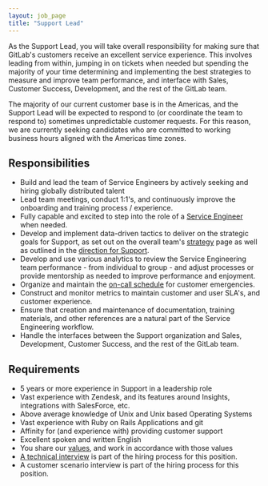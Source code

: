 ```yaml
---
layout: job_page
title: "Support Lead"
---
```


As the Support Lead, you will take overall responsibility for making sure that GitLab's customers receive an excellent service experience. This involves leading from within, jumping in on tickets when needed but spending the majority of your time determining and implementing the best strategies to measure and improve team performance, and interface with Sales, Customer Success, Development, and the rest of the GitLab team.

The majority of our current customer base is in the Americas, and the Support Lead will be expected to respond to (or coordinate the team to respond to) sometimes unpredictable customer requests. For this reason, we are currently seeking candidates who are committed to working business hours aligned with the Americas time zones. 


## Responsibilities

- Build and lead the team of Service Engineers by actively seeking and hiring globally distributed talent
- Lead team meetings, conduct 1:1's, and continuously improve the onboarding and training process / experience.
- Fully capable and excited to step into the role of a [Service Engineer](https://about.gitlab.com/jobs/service-engineer) when needed.
- Develop and implement data-driven tactics to deliver on the strategic goals for Support, as set out on the overall team's [strategy](https://about.gitlab.com/strategy/) page as well as outlined in the [direction for Support](https://about.gitlab.com/handbook/support/#support-direction).
- Develop and use various analytics to review the Service Engineering team performance - from individual to group - and adjust processes or provide mentorship as needed to improve performance and enjoyment.
- Organize and maintain the [on-call schedule](https://about.gitlab.com/handbook/on-call/) for customer emergencies.
- Construct and monitor metrics to maintain customer and user SLA's, and customer experience.
- Ensure that creation and maintenance of documentation, training materials, and other references are a natural part of the Service Engineering workflow.
- Handle the interfaces between the Support organization and Sales, Development, Customer Success, and the rest of the GitLab team.

## Requirements

- 5 years or more experience in Support in a leadership role
- Vast experience with Zendesk, and its features around Insights, integrations with SalesForce, etc.
- Above average knowledge of Unix and Unix based Operating Systems
- Vast experience with Ruby on Rails Applications and git
- Affinity for (and experience with) providing customer support
- Excellent spoken and written English
- You share our [values](/handbook/#values), and work in accordance with those values
- [A technical interview](/jobs/#technical-interview) is part of the hiring process for this position.
- A customer scenario interview is part of the hiring process for this position.
